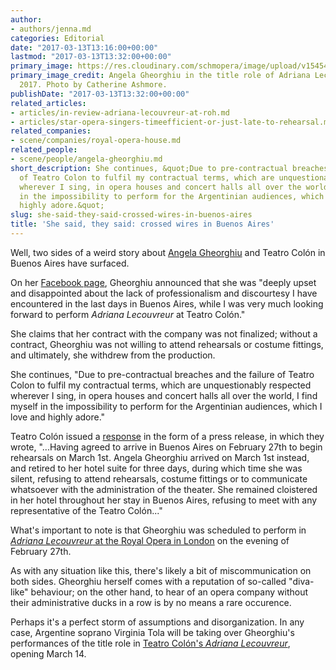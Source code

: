 ```yaml
---
author:
- authors/jenna.md
categories: Editorial
date: "2017-03-13T13:16:00+00:00"
lastmod: "2017-03-13T13:32:00+00:00"
primary_image: https://res.cloudinary.com/schmopera/image/upload/v1545409169/media/webhook-uploads/1489411496883/2017-03-13----0512-ANGELA-GHEORGHIU-AS-ADRIANA-LECOUVREUR-ROH-PHOTO-BY-CATHERINE-ASHMORE.jpg.jpg
primary_image_credit: Angela Gheorghiu in the title role of Adriana Lecouvreur, ROH,
  2017. Photo by Catherine Ashmore.
publishDate: "2017-03-13T13:32:00+00:00"
related_articles:
- articles/in-review-adriana-lecouvreur-at-roh.md
- articles/star-opera-singers-timeefficient-or-just-late-to-rehearsal.md
related_companies:
- scene/companies/royal-opera-house.md
related_people:
- scene/people/angela-gheorghiu.md
short_description: She continues, &quot;Due to pre-contractual breaches and the failure
  of Teatro Colon to fulfil my contractual terms, which are unquestionably respected
  wherever I sing, in opera houses and concert halls all over the world, I find myself
  in the impossibility to perform for the Argentinian audiences, which I love and
  highly adore.&quot;
slug: she-said-they-said-crossed-wires-in-buenos-aires
title: 'She said, they said: crossed wires in Buenos Aires'
---
```


Well, two sides of a weird story about [Angela Gheorghiu](/talking-with-singers-angela-gheorghiu/) and Teatro Colón in Buenos Aires have surfaced.

On her [Facebook page](https://www.facebook.com/angelagheorghiuofficial/posts/1421771021212689), Gheorghiu announced that she was "deeply upset and disappointed about the lack of professionalism and discourtesy I have encountered in the last days in Buenos Aires, while I was very much looking forward to perform *Adriana Lecouvreur* at Teatro Colón." 

She claims that her contract with the company was not finalized; without a contract, Gheorghiu was not willing to attend rehearsals or costume fittings, and ultimately, she withdrew from the production.

She continues, "Due to pre-contractual breaches and the failure of Teatro Colon to fulfil my contractual terms, which are unquestionably respected wherever I sing, in opera houses and concert halls all over the world, I find myself in the impossibility to perform for the Argentinian audiences, which I love and highly adore."

Teatro Colón issued a [response](http://slippedisc.com/2017/03/teatro-colon-accuses-angela-gheorghiu-of-bad-faith/) in the form of a press release, in which they wrote, "...Having agreed to arrive in Buenos Aires on February 27th to begin rehearsals on March 1st. Angela Gheorghiu arrived on March 1st instead, and retired to her hotel suite for three days, during which time she was silent, refusing to attend rehearsals, costume fittings or to communicate whatsoever with the administration of the theater. She remained cloistered in her hotel throughout her stay in Buenos Aires, refusing to meet with any representative of the Teatro Colón..."

What's important to note is that Gheorghiu was scheduled to perform in [*Adriana Lecouvreur* at the Royal Opera in London](/in-review-adriana-lecouvreur-at-roh/) on the evening of February 27th.

As with any situation like this, there's likely a bit of miscommunication on both sides. Gheorghiu herself comes with a reputation of so-called "diva-like" behaviour; on the other hand, to hear of an opera company without their administrative ducks in a row is by no means a rare occurence.

Perhaps it's a perfect storm of assumptions and disorganization. In any case, Argentine soprano Virginia Tola will be taking over Gheorghiu's performances of the title role in [Teatro Colón's *Adriana Lecouvreur*](http://www.teatrocolon.org.ar/en/node/2889), opening March 14.

